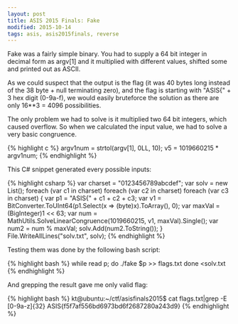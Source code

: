 ```yaml
---
layout: post
title: ASIS 2015 Finals: Fake
modified: 2015-10-14
tags: asis, asis2015finals, reverse
---
```


Fake was a fairly simple binary. You had to supply a 64 bit integer in decimal form as argv[1] and it multiplied with different values, shifted some and printed out as ASCII.

As we could suspect that the output is the flag (it was 40 bytes long instead of the 38 byte + null terminating zero), and the flag is starting with "ASIS{" + 3 hex digit (0-9a-f), we would easily bruteforce the solution as there are only 16**3 = 4096 possibilities.

The only problem we had to solve is it multiplied two 64 bit integers, which caused overflow. So when we calculated the input value, we had to solve a very basic congruence.

{% highlight c %}
argv1num = strtol(argv[1], 0LL, 10);
v5 = 1019660215 * argv1num;
{% endhighlight %}

This C# snippet generated every possible inputs:

{% highlight csharp %}
var charset = "0123456789abcdef";
var solv = new List<string>();
foreach (var c1 in charset)
    foreach (var c2 in charset)
        foreach (var c3 in charset)
        {
            var p1 = "ASIS{" + c1 + c2 + c3;
            var v1 = BitConverter.ToUInt64(p1.Select(x => (byte)x).ToArray(), 0);
            var maxVal = (BigInteger)1 << 63;
            var num = MathUtils.SolveLinearCongruence(1019660215, v1, maxVal).Single();
            var num2 = num % maxVal;
            solv.Add(num2.ToString());
        }
File.WriteAllLines("solv.txt", solv);
{% endhighlight %}

Testing them was done by the following bash script:

{% highlight bash %}
while read p; do
  ./fake $p >> flags.txt
done <solv.txt
{% endhighlight %}

And grepping the result gave me only valid flag:

{% highlight bash %}
kt@ubuntu:~/ctf/asisfinals2015$ cat flags.txt|grep -E [0-9a-z]{32}
ASIS{f5f7af556bd6973bd6f2687280a243d9}
{% endhighlight %}